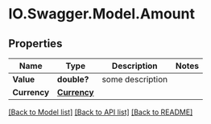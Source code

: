 # IO.Swagger.Model.Amount
## Properties

Name | Type | Description | Notes
------------ | ------------- | ------------- | -------------
**Value** | **double?** | some description  | 
**Currency** | [**Currency**](Currency.md) |  | 

[[Back to Model list]](../README.md#documentation-for-models) [[Back to API list]](../README.md#documentation-for-api-endpoints) [[Back to README]](../README.md)

